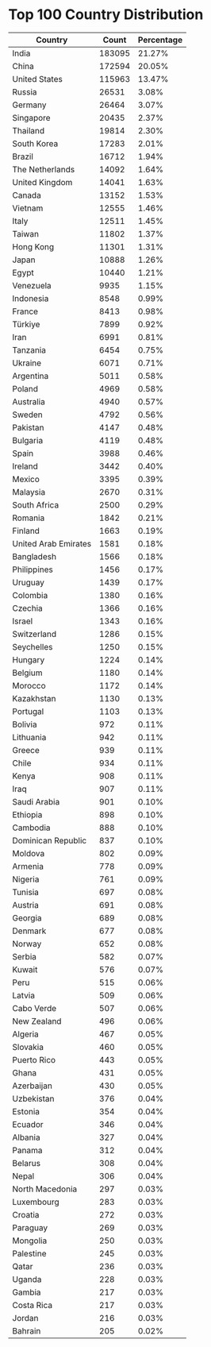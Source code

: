 # Top 100 Country Distribution
| Country | Count | Percentage |
|----|----|----|
| India | 183095 | 21.27% |
| China | 172594 | 20.05% |
| United States | 115963 | 13.47% |
| Russia | 26531 | 3.08% |
| Germany | 26464 | 3.07% |
| Singapore | 20435 | 2.37% |
| Thailand | 19814 | 2.30% |
| South Korea | 17283 | 2.01% |
| Brazil | 16712 | 1.94% |
| The Netherlands | 14092 | 1.64% |
| United Kingdom | 14041 | 1.63% |
| Canada | 13152 | 1.53% |
| Vietnam | 12555 | 1.46% |
| Italy | 12511 | 1.45% |
| Taiwan | 11802 | 1.37% |
| Hong Kong | 11301 | 1.31% |
| Japan | 10888 | 1.26% |
| Egypt | 10440 | 1.21% |
| Venezuela | 9935 | 1.15% |
| Indonesia | 8548 | 0.99% |
| France | 8413 | 0.98% |
| Türkiye | 7899 | 0.92% |
| Iran | 6991 | 0.81% |
| Tanzania | 6454 | 0.75% |
| Ukraine | 6071 | 0.71% |
| Argentina | 5011 | 0.58% |
| Poland | 4969 | 0.58% |
| Australia | 4940 | 0.57% |
| Sweden | 4792 | 0.56% |
| Pakistan | 4147 | 0.48% |
| Bulgaria | 4119 | 0.48% |
| Spain | 3988 | 0.46% |
| Ireland | 3442 | 0.40% |
| Mexico | 3395 | 0.39% |
| Malaysia | 2670 | 0.31% |
| South Africa | 2500 | 0.29% |
| Romania | 1842 | 0.21% |
| Finland | 1663 | 0.19% |
| United Arab Emirates | 1581 | 0.18% |
| Bangladesh | 1566 | 0.18% |
| Philippines | 1456 | 0.17% |
| Uruguay | 1439 | 0.17% |
| Colombia | 1380 | 0.16% |
| Czechia | 1366 | 0.16% |
| Israel | 1343 | 0.16% |
| Switzerland | 1286 | 0.15% |
| Seychelles | 1250 | 0.15% |
| Hungary | 1224 | 0.14% |
| Belgium | 1180 | 0.14% |
| Morocco | 1172 | 0.14% |
| Kazakhstan | 1130 | 0.13% |
| Portugal | 1103 | 0.13% |
| Bolivia | 972 | 0.11% |
| Lithuania | 942 | 0.11% |
| Greece | 939 | 0.11% |
| Chile | 934 | 0.11% |
| Kenya | 908 | 0.11% |
| Iraq | 907 | 0.11% |
| Saudi Arabia | 901 | 0.10% |
| Ethiopia | 898 | 0.10% |
| Cambodia | 888 | 0.10% |
| Dominican Republic | 837 | 0.10% |
| Moldova | 802 | 0.09% |
| Armenia | 778 | 0.09% |
| Nigeria | 761 | 0.09% |
| Tunisia | 697 | 0.08% |
| Austria | 691 | 0.08% |
| Georgia | 689 | 0.08% |
| Denmark | 677 | 0.08% |
| Norway | 652 | 0.08% |
| Serbia | 582 | 0.07% |
| Kuwait | 576 | 0.07% |
| Peru | 515 | 0.06% |
| Latvia | 509 | 0.06% |
| Cabo Verde | 507 | 0.06% |
| New Zealand | 496 | 0.06% |
| Algeria | 467 | 0.05% |
| Slovakia | 460 | 0.05% |
| Puerto Rico | 443 | 0.05% |
| Ghana | 431 | 0.05% |
| Azerbaijan | 430 | 0.05% |
| Uzbekistan | 376 | 0.04% |
| Estonia | 354 | 0.04% |
| Ecuador | 346 | 0.04% |
| Albania | 327 | 0.04% |
| Panama | 312 | 0.04% |
| Belarus | 308 | 0.04% |
| Nepal | 306 | 0.04% |
| North Macedonia | 297 | 0.03% |
| Luxembourg | 283 | 0.03% |
| Croatia | 272 | 0.03% |
| Paraguay | 269 | 0.03% |
| Mongolia | 250 | 0.03% |
| Palestine | 245 | 0.03% |
| Qatar | 236 | 0.03% |
| Uganda | 228 | 0.03% |
| Gambia | 217 | 0.03% |
| Costa Rica | 217 | 0.03% |
| Jordan | 216 | 0.03% |
| Bahrain | 205 | 0.02% |
